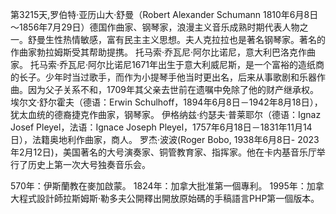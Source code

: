 第3215天,罗伯特·亚历山大·舒曼（Robert Alexander Schumann 1810年6月8日～1856年7月29日）德国作曲家、钢琴家，浪漫主义音乐成熟时期代表人物之一。舒曼生性热情敏感，富有民主主义思想。夫人克拉拉也是著名钢琴家。著名的作曲家勃拉姆斯受其帮助提携。
托马索·乔瓦尼·阿尔比诺尼，意大利巴洛克作曲家。 托马索·乔瓦尼·阿尔比诺尼1671年出生于意大利威尼斯，是一个富裕的造纸商的长子。少年时当过歌手，而作为小提琴手他当时更出名，后来从事歌剧和乐器作曲。因为父子关系不和，1709年其父亲去世前在遗嘱中免除了他的财产继承权。
埃尔文·舒尔霍夫（德语：Erwin Schulhoff，1894年6月8日－1942年8月18日），犹太血统的德裔捷克作曲家，钢琴家。
伊格纳兹·约瑟夫·普莱耶尔（德语：Ignaz Josef Pleyel，法语：Ignace Joseph Pleyel，1757年6月18日－1831年11月14日），法籍奥地利作曲家，商人。
罗杰·波波(Roger Bobo, 1938年6月8日- 2023年2月12日)，美国著名的大号演奏家、铜管教育家、指挥家。他在卡内基音乐厅举行了历史上第一次大号独奏音乐会。

570年：伊斯蘭教在麥加啟蒙。
1824年：加拿大批准第一個專利。
1995年：加拿大程式設計師拉斯姆斯·勒多夫公開釋出開放原始碼的手稿語言PHP第一個版本。